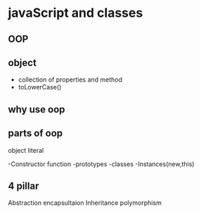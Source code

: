 # javaScript and classes

## OOP

## object
- collection of properties and method
- toLowerCase()

## why use oop 

## parts of oop

object literal

-Constructor function
-prototypes
-classes
-Instances(new,this)

## 4 pillar 
Abstraction
encapsultaion
Inheritance
polymorphism